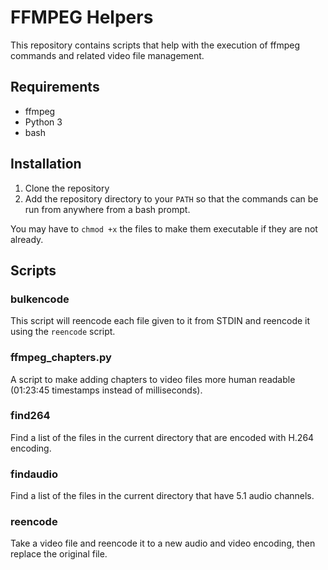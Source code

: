 # FFMPEG Helpers

This repository contains scripts that help with the execution of ffmpeg commands and related video file management.

## Requirements

* ffmpeg
* Python 3
* bash

## Installation

1. Clone the repository
2. Add the repository directory to your `PATH` so that the commands can be run from anywhere from a bash prompt.

You may have to `chmod +x` the files to make them executable if they are not already.

## Scripts

### bulkencode

This script will reencode each file given to it from STDIN and reencode it using the `reencode` script.

### ffmpeg_chapters.py

A script to make adding chapters to video files more human readable (01:23:45 timestamps instead of milliseconds).

### find264

Find a list of the files in the current directory that are encoded with H.264 encoding.

### findaudio

Find a list of the files in the current directory that have 5.1 audio channels.

### reencode

Take a video file and reencode it to a new audio and video encoding, then replace the original file.
